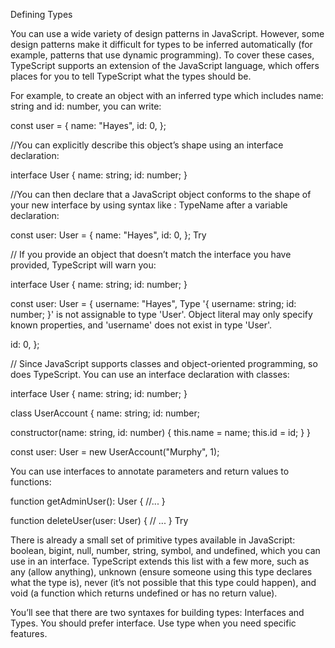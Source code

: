 Defining Types

You can use a wide variety of design patterns in JavaScript. 
However, some design patterns make it difficult for types to be 
inferred automatically (for example, patterns that use dynamic 
programming). To cover these cases, TypeScript supports an extension 
of the JavaScript language, which offers places for you to tell 
TypeScript what the types should be.

For example, to create an object with an inferred type which includes 
name: string and id: number, 
you can write:

const user = {
  name: "Hayes",
  id: 0,
};

//You can explicitly describe this object’s shape using an interface declaration:

interface User {
  name: string;
  id: number;
}


//You can then declare that a JavaScript object conforms to the shape of your new interface by using syntax like : TypeName after a variable declaration:

const user: User = {
  name: "Hayes",
  id: 0,
};
Try

// If you provide an object that doesn’t match the interface you have provided, TypeScript will warn you:

interface User {
  name: string;
  id: number;
}
 
const user: User = {
  username: "Hayes",
Type '{ username: string; id: number; }' is not assignable to type 'User'.
  Object literal may only specify known properties, and 'username' does not exist in type 'User'.

  id: 0,
};


// Since JavaScript supports classes and object-oriented programming, so does TypeScript. You can use an interface declaration with classes:

interface User {
  name: string;
  id: number;
}
 
class UserAccount {
  name: string;
  id: number;
 
  constructor(name: string, id: number) {
    this.name = name;
    this.id = id;
  }
}
 
const user: User = new UserAccount("Murphy", 1);


You can use interfaces to annotate parameters and return values to functions:

function getAdminUser(): User {
  //...
}
 
function deleteUser(user: User) {
  // ...
}
Try

There is already a small set of primitive types available in JavaScript: boolean, 
bigint, null, number, string, symbol, and undefined, which you can use in an interface. 
TypeScript extends this list with a few more, such as any (allow anything), 
unknown (ensure someone using this type declares what the type is), never (it’s not 
possible that this type could happen), and void (a function which returns undefined 
or has no return value).

You’ll see that there are two syntaxes for building types: Interfaces and Types. 
You should prefer interface. Use type when you need specific features.
